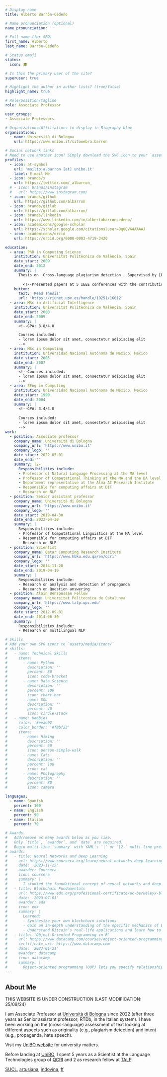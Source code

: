 ```yaml
---
# Display name
title: Alberto Barrón-Cedeño

# Name pronunciation (optional)
name_pronunciation: ''

# Full name (for SEO)
first_name: Alberto
last_name: Barrón-Cedeño

# Status emoji
status:
  icon: 🎓

# Is this the primary user of the site?
superuser: true

# Highlight the author in author lists? (true/false)
highlight_name: true

# Role/position/tagline
role: Associate Professor

user_groups:
- Associate Professors

# Organizations/Affiliations to display in Biography blox
organizations:
  - name: Università di Bologna
    url: https://www.unibo.it/sitoweb/a.barron

# Social network links
# Need to use another icon? Simply download the SVG icon to your `assets/media/icons/` folder.
profiles:
  - icon: at-symbol
    url: 'mailto:a.barron [at] unibo.it'
    label: E-mail Me
  - icon: brands/x
    url: https://twitter.com/_albarron_
  # - icon: brands/instagram
  #   url: https://www.instagram.com/
  - icon: brands/github
    url: https://github.com/albarron
  - icon: brands/gitlab
    url: https://gitlab.com/albarron/
  - icon: brands/linkedin
    url: https://www.linkedin.com/in/albertobarroncedeno/
  - icon: academicons/google-scholar
    url: https://scholar.google.com/citations?user=0q0QVG4AAAAJ
  - icon: academicons/orcid
    url: https://orcid.org/0000-0003-4719-3420

education:
  - area: PhD in Computing Science
    institution: Universitat Politècnica de València, Spain
    date_start: 2009
    date_end: 2012
    summary: |
      Thesis on _Cross-language plagiarism detection_. Supervised by [Prof Paolo Rosso](https://personales.upv.es/prosso/).
        
        <!--Presented papers at 5 IEEE conferences with the contributions being published in 2 Springer journals.-->
    button:
      text: 'Read Thesis'
      url: 'https://riunet.upv.es/handle/10251/16012'
  - area: MSc in Artificial Intelligence
    institution: Universitat Politècnica de València, Spain
    date_start: 2008
    date_end: 2009
    summary: |
      <!--GPA: 3.8/4.0

      Courses included:
      - lorem ipsum dolor sit amet, consectetur adipiscing elit
      -->
  - area: MSc in Computing
    institution: Universidad Nacional Autónoma de México, Mexico
    date_start: 2005
    date_end: 2007
    summary: |
      <!--Courses included:
      - lorem ipsum dolor sit amet, consectetur adipiscing elit
      -->
  - area: BEng in Computing
    institution: Universidad Nacional Autónoma de México, Mexico
    date_start: 1999
    date_end: 2004
    summary: |
      <!--GPA: 3.4/4.0
      
      Courses included:
      - lorem ipsum dolor sit amet, consectetur adipiscing elit
      -->
work:
  - position: Associate professor
    company_name: Università di Bologna
    company_url: 'https://www.unibo.it'
    company_logo: ''
    date_start: 2022-05-01
    date_end: ''
    summary: |2-
      Responsibilities include:
      - Professor of Natural Language Processing at the MA level
      - Professor of Computational Thinking at the MA and the BA level
      - Department representative at the Alma AI Research Institute
      - Responsible for computing affairs at DIT
      - Research on NLP
  - position: Senior assistant professor
    company_name: Università di Bologna
    company_url: 'https://www.unibo.it'
    company_logo: ''
    date_start: 2019-04-30
    date_end: 2022-04-30
    summary: |
      Responsibilities include:
      - Professor of Computational Linguistics at the MA level
      - Responsible for computing affairs at DIT
      - Research on NLP
  - position: Scientist
    company_name: Qatar Computing Research Institute
    company_url: 'https://www.hbku.edu.qa/en/qcri'
    company_logo: ''
    date_start: 2014-11-20
    date_end: 2019-04-10
    summary: |
      Responsibilities include:
      - Research on analysis and detection of propaganda
      - Research on Question answering
  - position: Alain Bensoussan Fellow
    company_name: Universitat Politecnica de Catalunya
    company_url: 'https://www.talp.upc.edu'
    company_logo: ''
    date_start: 2012-09-01
    date_end: 2014-06-30
    summary: |
      Responsibilities include:  
      - Research on multilingual NLP

# Skills
# Add your own SVG icons to `assets/media/icons/`
# skills:
#   - name: Technical Skills
#     items:
#       - name: Python
#         description: ''
#         percent: 80
#         icon: code-bracket
#       - name: Data Science
#         description: ''
#         percent: 100
#         icon: chart-bar
#       - name: SQL
#         description: ''
#         percent: 40
#         icon: circle-stack
#   - name: Hobbies
#     color: '#eeac02'
#     color_border: '#f0bf23'
#     items:
#       - name: Hiking
#         description: ''
#         percent: 60
#         icon: person-simple-walk
#       - name: Cats
#         description: ''
#         percent: 100
#         icon: cat
#       - name: Photography
#         description: ''
#         percent: 80
#         icon: camera

languages:
  - name: Spanish
    percent: 100
  - name: English
    percent: 90
  - name: Italian
    percent: 70

# Awards.
#   Add/remove as many awards below as you like.
#   Only `title`, `awarder`, and `date` are required.
#   Begin multi-line `summary` with YAML's `|` or `|2-` multi-line prefix and indent 2 spaces below.
# awards:
#   - title: Neural Networks and Deep Learning
#     url: https://www.coursera.org/learn/neural-networks-deep-learning
#     date: '2023-11-25'
#     awarder: Coursera
#     icon: coursera
#     summary: |
#       I studied the foundational concept of neural networks and deep learning. By the end, I was familiar with the significant technological trends driving the rise of deep learning; build, train, and apply fully connected deep neural networks; implement efficient (vectorized) neural networks; identify key parameters in a neural network’s architecture; and apply deep learning to your own applications.
#   - title: Blockchain Fundamentals
#     url: https://www.edx.org/professional-certificate/uc-berkeleyx-blockchain-fundamentals
#     date: '2023-07-01'
#     awarder: edX
#     icon: edx
#     summary: |
#       Learned:
#       - Synthesize your own blockchain solutions
#       - Gain an in-depth understanding of the specific mechanics of Bitcoin
#       - Understand Bitcoin’s real-life applications and learn how to attack and destroy Bitcoin, Ethereum, smart contracts and Dapps, and alternatives to Bitcoin’s Proof-of-Work consensus algorithm
#   - title: 'Object-Oriented Programming in R'
#     url: https://www.datacamp.com/courses/object-oriented-programming-with-s3-and-r6-in-r
#     certificate_url: https://www.datacamp.com
#     date: '2023-01-21'
#     awarder: datacamp
#     icon: datacamp
#     summary: |
#       Object-oriented programming (OOP) lets you specify relationships between functions and the objects that they can act on, helping you manage complexity in your code. This is an intermediate level course, providing an introduction to OOP, using the S3 and R6 systems. S3 is a great day-to-day R programming tool that simplifies some of the functions that you write. R6 is especially useful for industry-specific analyses, working with web APIs, and building GUIs.
---
```


## About Me

THIS WEBSITE IS UNDER CONSTRUCTION (LAST MODIFICATION: 25/09/24)

I am Associate Professor at [Università di Bologna](https://dit.unibo.it) since 
2022 (after three years as Senior assistant professor; RTDb, in the Italian 
system). I have been working on the (cross-language) assessment of 
text looking at different aspects such as originality (e.g., plagiarism 
detection) and intent (e.g., propaganda, hate speech).

Visit my [UniBO website](https://www.unibo.it/sitoweb/a.barron) for university 
matters.

Before landing at [UniBO](https://dit.unibo.it), I spent 5 years as a Scientist 
at the Language Technologies group of [QCRI](http://www.qcri.org) and 2 as 
research fellow at 
[TALP](http://www.talp.upc.edu/).

[SUCL](https://docs.google.com/presentation/d/1RjfLhbRz0v-fvag-IMo2e--tBY2efEDhKeRzw9Htt34/edit?usp=sharing), [artusiana](https://gastrogenius.it/artusiana), [indovina](https://nt.dipintra.it/game),  [ff](https://nt.dipintra.it/falsefriends)
